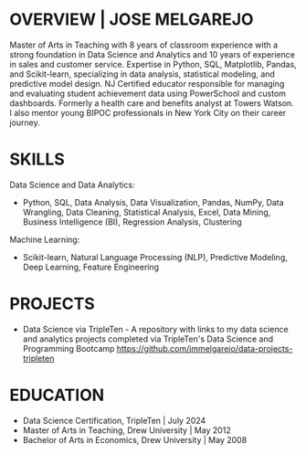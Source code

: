 # OVERVIEW | JOSE MELGAREJO

Master of Arts in Teaching with 8 years of classroom experience with a strong foundation in Data Science and Analytics and 10 years of experience in sales and customer service. Expertise in Python, SQL, Matplotlib, Pandas, and Scikit-learn, specializing in data analysis, statistical modeling, and predictive model design. NJ Certified educator responsible for managing and evaluating student achievement data using PowerSchool and custom dashboards. Formerly a health care and benefits analyst at Towers Watson. I also mentor young BIPOC professionals in New York City on their career journey.

# SKILLS
Data Science and Data Analytics:
- Python, SQL, Data Analysis, Data Visualization, Pandas, NumPy, Data Wrangling, Data Cleaning, Statistical Analysis, Excel, Data Mining, Business Intelligence (BI), Regression Analysis, Clustering

Machine Learning:
- Scikit-learn, Natural Language Processing (NLP), Predictive Modeling, Deep Learning, Feature Engineering

# PROJECTS

- Data Science via TripleTen - A repository with links to my data science and analytics projects completed via TripleTen's Data Science and Programming Bootcamp https://github.com/jmmelgarejo/data-projects-tripleten

# EDUCATION

- Data Science Certification, TripleTen | July 2024
- Master of Arts in Teaching, Drew University | May 2012
- Bachelor of Arts in Economics, Drew University | May 2008

<!--
**jmmelgarejo/jmmelgarejo** is a ✨ _special_ ✨ repository because its `README.md` (this file) appears on your GitHub profile.

Here are some ideas to get you started:

- 🔭 I’m currently working on ...
- 🌱 I’m currently learning ...
- 👯 I’m looking to collaborate on ...
- 🤔 I’m looking for help with ...
- 💬 Ask me about ...
- 📫 How to reach me: ...
- 😄 Pronouns: ...
- ⚡ Fun fact: ...
-->
